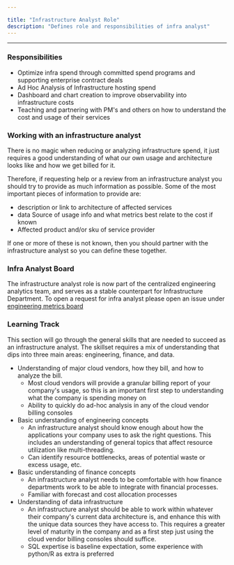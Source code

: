 ```yaml
---

title: "Infrastructure Analyst Role"
description: "Defines role and responsibilities of infra analyst"
---
```











---

### Responsibilities

- Optimize infra spend through committed spend programs and supporting enterprise contract deals
- Ad Hoc Analysis of Infrastructure hosting spend
- Dashboard and chart creation to improve observability into infrastructure costs
- Teaching and partnering with PM's and others on how to understand the cost and usage of their services

### Working with an infrastructure analyst

There is no magic when reducing or analyzing infrastructure spend, it just requires a good understanding of what our own usage and architecture looks like and how we get billed for it.

Therefore, if requesting help or a review from an infrastructure analyst you should try to provide as much information as possible. Some of the most important pieces of information to provide are:

- description or link to architecture of affected services
- data Source of usage info and what metrics best relate to the cost if known
- Affected product and/or sku of service provider

If one or more of these is not known, then you should partner with the infrastructure analyst so you can define these together.

### Infra Analyst Board

The infrastructure analyst role is now part of the centralized engineering analytics team, and serves as a stable counterpart for Infrastructure Department. To open a request for infra analyst please open an issue under [engineering metrics board](https://gitlab.com/gitlab-com/www-gitlab-com/-/boards/1942495?label_name[]=Engineering%20Metrics)

### Learning Track

This section will go through the general skills that are needed to succeed as an infrastructure analyst. The skillset requires a mix of understanding that dips into three main areas: engineering, finance, and data.

- Understanding of major cloud vendors, how they bill, and how to analyze the bill.
  - Most cloud vendors will provide a granular billing report of your company's usage, so this is an important first step to understanding what the company is spending money on
  - Ability to quickly do ad-hoc analysis in any of the cloud vendor billing consoles
- Basic understanding of engineering concepts
  - An infrastructure analyst should know enough about how the applications your company uses to ask the right questions. This includes an understanding of general topics that affect resource utilization like multi-threading.
  - Can identify resource bottlenecks, areas of potential waste or excess usage, etc.
- Basic understanding of finance concepts
  - An infrastructure analyst needs to be comfortable with how finance departments work to be able to integrate with financial processes.
  - Familiar with forecast and cost allocation processes
- Understanding of data infrastructure
  - An infrastructure analyst should be able to work within whatever their company's current data architecture is, and enhance this with the unique data sources they have access to. This requires a greater level of maturity in the company and as a first step just using the cloud vendor billing consoles should suffice.
  - SQL expertise is baseline expectation, some experience with python/R as extra is preferred
